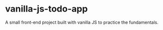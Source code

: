 # vanilla-js-todo-app
A small front-end project built with vanilla JS to practice the fundamentals.
